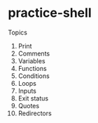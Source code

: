 # practice-shell
Topics


1. Print
2. Comments
3. Variables
4. Functions
5. Conditions
6. Loops
7. Inputs
8. Exit status
9. Quotes
10. Redirectors

